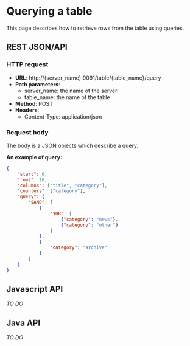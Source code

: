 # Querying a table

This page describes how to retrieve rows from the table using queries.

## REST JSON/API

### HTTP request

- **URL**: http://{server_name}:9091/table/{table_name}/query
- **Path parameters**:
    - server_name: the name of the server
    - table_name: the name of the table
- **Method**: POST
- **Headers**:
    - Content-Type: application/json

### Request body

The body is a JSON objects which describe a query.

**An example of query:**

```json
{
    "start": 0,
    "rows": 10,
    "columns": ["title", "category"],
    "counters": ["category"],
    "query": {
        "$AND": [
            {
                "$OR": [
                    {"category": "news"},
                    {"category": "other"}
                ]
            },
            {
                "category": "archive"
            }
        ]
    }
}
```


## Javascript API

_TO DO_

## Java API

_TO DO_